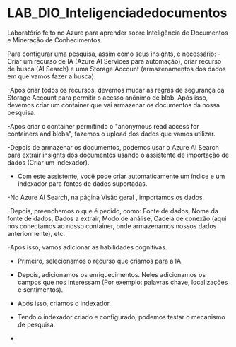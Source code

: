 # LAB_DIO_Inteligenciadedocumentos
Laboratório feito no Azure para aprender sobre Inteligência de Documentos e Mineração de Conhecimentos.

Para configurar uma pesquisa, assim como seus insights, é necessário:
-Criar um recurso de IA (Azure AI Services para automação), criar recurso de busca (AI Search) e uma Storage Account (armazenamentos dos dados em que vamos fazer a busca).

-Após criar todos os recursos, devemos mudar as regras de segurança da Storage Account para permitir o acesso anônimo de blob. Após isso, devemos criar um container que vai armazenar os documentos da nossa pesquisa.

-Após criar o container permitindo  o "anonymous read access for containers and blobs", fazemos o upload dos dados que vamos utilizar.

-Depois de armazenar os documentos, podemos usar o Azure AI Search para extrair insights dos documentos usando o assistente de importação de dados (Criar um indexador).

- Com este assistente, você pode criar automaticamente um índice e um indexador para fontes de dados suportadas.

-No Azure AI Search, na página Visão geral , importamos os dados.

-Depois, preenchemos o que é pedido, como: Fonte de dados, Nome da fonte de dados, Dados a extrair, Modo de análise, Cadeia de conexão (aqui nos conectamos ao nosso container, onde armazenamos nossos dados anteriormente), etc.

-Após isso, vamos adicionar as habilidades cognitivas.

- Primeiro, selecionamos o recurso que criamos para a IA.

- Depois, adicionamos os enriquecimentos. Neles adicionamos os campos que nos interessam (Por exemplo: palavras chave, localizações e sentimentos).

- Após isso, criamos o indexador.

- Tendo o indexador criado e configurado, podemos testar o mecanismo de pesquisa.

  

- 

  
